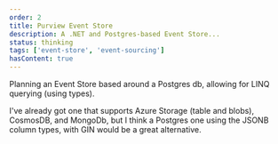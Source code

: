 ```yaml
---
order: 2
title: Purview Event Store
description: A .NET and Postgres-based Event Store...
status: thinking
tags: ['event-store', 'event-sourcing']
hasContent: true
---
```


Planning an Event Store based around a Postgres db, allowing for LINQ querying (using types).

I've already got one that supports Azure Storage (table and blobs), CosmosDB, and MongoDb, but I think a Postgres one using the JSONB column types, with GIN would be a great alternative.
